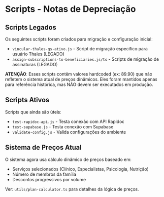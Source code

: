 # Scripts - Notas de Depreciação

## Scripts Legados

Os seguintes scripts foram criados para migração e configuração inicial:

- `vincular-thales-gs-ativo.js` - Script de migração específico para usuário Thales (LEGADO)
- `assign-subscriptions-to-beneficiaries.js/ts` - Scripts de migração de assinaturas (LEGADO)

**ATENÇÃO**: Esses scripts contêm valores hardcoded (ex: 89.90) que não refletem o sistema atual de preços dinâmicos. Eles foram mantidos apenas para referência histórica, mas NÃO devem ser executados em produção.

## Scripts Ativos

Scripts que ainda são úteis:
- `test-rapidoc-api.js` - Testa conexão com API Rapidoc
- `test-supabase.js` - Testa conexão com Supabase
- `validate-config.js` - Valida configurações do ambiente

## Sistema de Preços Atual

O sistema agora usa cálculo dinâmico de preços baseado em:
- Serviços selecionados (Clínico, Especialistas, Psicologia, Nutrição)
- Número de membros da família
- Descontos progressivos por volume

Ver: `utils/plan-calculator.ts` para detalhes da lógica de preços.
